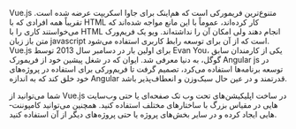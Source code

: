 Vue.js متنوع‌ترین فریمورکی است که هم‌اینک برای جاوا اسکریپت عرضه شده است. تقریباً همه افرادی که با HTML کار کرده‌اند، عموماً با این مانع مواجه شده‌اند که می‌خواستند کاری را با HTML انجام دهند ولی امکان آن را نداشته‌اند.
ویو یک فریم‌ورک متن باز زبان javascript است که از آن برای توسعه رابط کاربری استفاده می­‌شود. Vue.js برای اولین بار در دسامبر سال 2013 توسط Evan You، یکی از کارمندان سابق گوگل، به دنیا معرفی شد. ایوان که در شغل پیشین خود از فریم­ورک Angular js در توسعه برنامه‌­ها استفاده می‌کرد، تصمیم گرفت تا فریم‌ورکی برای استفاده در پروژه‌­های خود خلق کند که به اندازه Angular قدرتمند و در عین حال سبک‌وزن و انعطاف‌پذیر باشد.

شما می­‌توانید از Vue.js در ساخت اپلیکیشن­‌های تحت وب تک صفحه‌ای یا حتی وب‌سایت­‌هایی در مقیاس بزرگ با ساختارهای مختلف استفاده کنید. همچنین می‌­توانید کامپوننت‌­هایی ایجاد کرده و در سایر بخش‌های پروژه یا حتی پروژه­‌های دیگر از آن استفاده کنید.